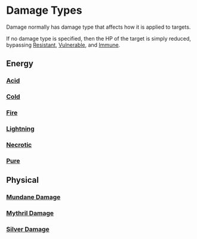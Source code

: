# Damage Types

Damage normally has damage type that affects how it is applied to targets.

If no damage type is specified, then the HP of the target is simply reduced, bypassing [Resistant](../../Conditions/Resistant.md), [Vulnerable](../../Conditions/Vulnerable.md), and [Immune](../../Conditions/Immune.md).

## Energy

### [Acid](Acid.md)

### [Cold](Cold.md)

### [Fire](Fire.md)

### [Lightning](Lightning.md)

### [Necrotic](Necrotic.md)

### [Pure](Pure.md)

## Physical

### [Mundane Damage](Mundane%20Damage.md)

### [Mythril Damage](Mythril%20Damage.md)

### [Silver Damage](Silver%20Damage.md)
